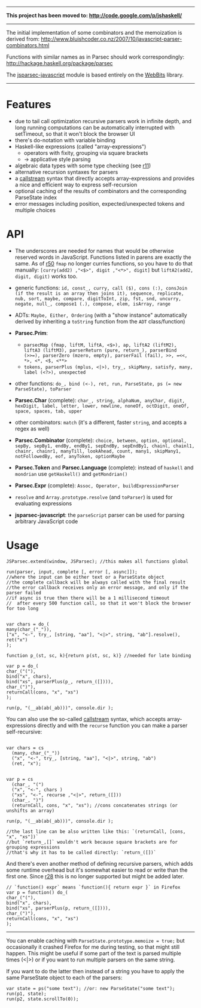 
---



**This project has been moved to: http://code.google.com/p/jshaskell/**



---




The initial implementation of some combinators and the memoization is derived from:
http://www.bluishcoder.co.nz/2007/10/javascript-parser-combinators.html

Functions with similar names as in Parsec should work correspondingly: http://hackage.haskell.org/package/parsec

The [jsparsec-javascript](http://code.google.com/p/jsparsec/source/browse/#svn/trunk/jsparsec-javascript) module is based entirely on the [WebBits](http://hackage.haskell.org/package/WebBits-2.0) library.


---


# Features #

  * due to tail call optimization recursive parsers work in infinite depth, and long running computations can be automatically interrupted with setTimeout, so that it won't block the browser UI
  * there's do-notation with variable binding
  * Haskell-like expressions (called "array-expressions")
    * operators with fixity, grouping via square brackets
    * -> applicative style parsing
  * algebraic data types with some type checking (see [r11](https://code.google.com/p/jsparsec/source/detail?r=11))
  * alternative recursion syntaxes for parsers
  * a [callstream](http://dbj.org/dbj/?p=514) syntax that directly accepts array-expressions and provides a nice and efficient way to express self-recursion
  * optional caching of the results of combinators and the corresponding ParseState index
  * error messages including position, expected/unexpected tokens and multiple choices

# API #
  * The underscores are needed for names that would be otherwise reserved words in JavaScript. Functions listed in parens are exactly the same. As of [r50](https://code.google.com/p/jsparsec/source/detail?r=50) `fmap` no longer curries functions, so you have to do that manually: `[curry(add2) ,"<$>", digit ,"<*>", digit]` but `liftA2(add2, digit, digit)` works too.
  * generic functions: `id, const_, curry, call ($), cons (:), consJoin (if the result is an array then joins it), sequence, replicate, nub, sort, maybe, compare, digitToInt, zip, fst, snd, uncurry, negate, null_, compose1 (.), compose, elem, isArray, range`
  * ADTs: `Maybe, Either, Ordering` (with a "show instance" automatically derived by inheriting a `toString` function from the `ADT` class/function)
  * **Parsec.Prim**:
    * `parsecMap (fmap, liftM, liftA, <$>), ap, liftA2 (liftM2), liftA3 (liftM3), parserReturn (pure, return_), parserBind (>>=), parserZero (mzero, empty), parserFail (fail), >>, =<<, *>, <*, <$, <**>`
    * `tokens, parserPlus (mplus, <|>), try_, skipMany, satisfy, many, label (<?>), unexpected`
  * other functions: `do_, bind (<-), ret, run, ParseState, ps (= new ParseState), toParser`
  * **Parsec.Char** (complete): `char_, string, alphaNum, anyChar, digit, hexDigit, label, letter, lower, newline, noneOf, octDigit, oneOf, space, spaces, tab, upper`
  * other combinators: `match` (it's a different, faster `string`, and accepts a regex as well)
  * **Parsec.Combinator** (complete): `choice, between, option, optional, sepBy, sepBy1, endBy, endBy1, sepEndBy, sepEndBy1, chainl, chainl1, chainr, chainr1, manyTill, lookAhead, count, many1, skipMany1, notFollowedBy, eof, anyToken, optionMaybe`
  * **Parsec.Token** and **Parsec.Language** (complete): instead of `haskell` and `mondrian` use `getHaskell()` and `getMondrian()`
  * **Parsec.Expr** (complete): `Assoc, Operator, buildExpressionParser`
  * `resolve` and `Array.prototype.resolve` (and `toParser`) is used for evaluating expressions

  * **jsparsec-javascript**: the `parseScript` parser can be used for parsing arbitrary JavaScript code

# Usage #

```
JSParsec.extend(window, JSParsec); //this makes all functions global

run(parser, input, complete [, error [, async]]);
//where the input can be either text or a ParseState object
//the complete callback will be always called with the final result
//the error callback receives only an error message, and only if the parser failed
//if async is true then there will be a 1 millisecond timeout
//  after every 500 function call, so that it won't block the browser for too long
```

```

var chars = do_(
many(char_("_")),
["x", "<-", try_, [string, "aa"], "<|>", string, "ab"].resolve(),
ret("x")
);

function p_(st, sc, k){return p(st, sc, k)} //needed for late binding

var p = do_(
char_("("),
bind("x", chars),
bind("xs", parserPlus(p_, return_([]))),
char_(")"),
returnCall(cons, "x", "xs")
);

run(p, "(__ab(ab(_ab)))", console.dir );
```

You can also use the so-called [callstream](http://dbj.org/dbj/?p=514) syntax, which accepts array-expressions directly and with the `recurse` function you can make a parser self-recursive:

```

var chars = cs
  (many, char_("_"))
  ("x", "<-", try_, [string, "aa"], "<|>", string, "ab")
  (ret, "x");


var p = cs
  (char_, "(")
  ("x", "<-", chars )
  ("xs", "<-", recurse ,"<|>", return_([]))
  (char_, ")")
  (returnCall, cons, "x", "xs"); //cons concatenates strings (or unshifts an array)

run(p, "(__ab(ab(_ab)))", console.dir );

//the last line can be also written like this: `(returnCall, [cons, "x", "xs"])`
//but `return_,[]` wouldn't work because square brackets are for grouping expressions
//that's why it has to be called directly: `return_([])`
```

And there's even another method of defining recursive parsers, which adds some runtime overhead but it's somewhat easier to read or write than the first one.
Since [r28](https://code.google.com/p/jsparsec/source/detail?r=28) this is no longer supported but might be added later.
```
// `function() expr` means `function(){ return expr }` in Firefox
var p = function() do_(
char_("("),
bind("x", chars),
bind("xs", parserPlus(p, return_([]))),
char_(")"),
returnCall(cons, "x", "xs")
);
```


---


You can enable caching with
`ParseState.prototype.memoize = true;`
but occasionally it crashed Firefox for me during testing, so that might still happen. This might be useful if some part of the text is parsed multiple times (<|>) or if you want to run multiple parsers on the same string.

If you want to do the latter then instead of a string you have to apply the same ParseState object to each of the parsers:
```
var state = ps("some text"); //or: new ParseState("some text");
run(p1, state);
run(p2, state.scrollTo(0));
```